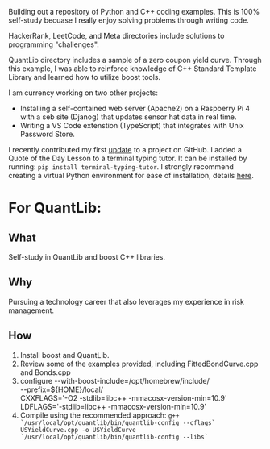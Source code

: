Building out a repository of Python and C++ coding examples.  This is 100% self-study becuase I really enjoy solving problems through writing code.

HackerRank, LeetCode, and Meta directories include solutions to programming "challenges".

QuantLib directory includes a sample of a zero coupon yield curve.  Through this example, I was able to reinforce knowledge of C++ Standard Template Library and learned how to utilize boost tools.

I am currency working on two other projects:
* Installing a self-contained web server (Apache2) on a Raspberry Pi 4 with a seb site (Djanog) that updates sensor hat data in real time.
* Writing a VS Code extenstion (TypeScript) that integrates with Unix Password Store.

I recently contributed my first [update](https://github.com/justinsgithub/terminal-typing-tutor/pull/8#issue-2438829356) to a project on GitHub. I added a Quote of the Day Lesson to a terminal typing tutor. It can be installed by running: `pip install terminal-typing-tutor`. I strongly recommend creating a virtual Python environment for ease of installation, details [here](https://github.com/pyenv/pyenv.git).


# For QuantLib:
## What

Self-study in QuantLib and boost C++ libraries.

## Why

Pursuing a technology career that also leverages my experience in risk management.

## How

1) Install boost and QuantLib.  
2) Review some of the examples provided, including FittedBondCurve.cpp and Bonds.cpp 
3) configure --with-boost-include=/opt/homebrew/include/ \
            --prefix=${HOME}/local/ \
            CXXFLAGS='-O2 -stdlib=libc++ -mmacosx-version-min=10.9' \
            LDFLAGS='-stdlib=libc++ -mmacosx-version-min=10.9'
4) Compile using the recommended approach: ``g++ `/usr/local/opt/quantlib/bin/quantlib-config --cflags` USYieldCurve.cpp -o USYieldCurve `/usr/local/opt/quantlib/bin/quantlib-config --libs` ``
